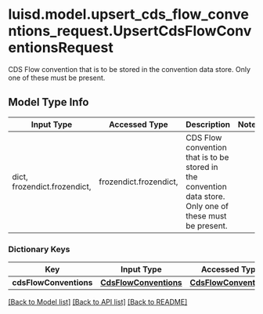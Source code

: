# luisd.model.upsert_cds_flow_conventions_request.UpsertCdsFlowConventionsRequest

CDS Flow convention that is to be stored in the convention data store.  Only one of these must be present.

## Model Type Info
Input Type | Accessed Type | Description | Notes
------------ | ------------- | ------------- | -------------
dict, frozendict.frozendict,  | frozendict.frozendict,  | CDS Flow convention that is to be stored in the convention data store.  Only one of these must be present. | 

### Dictionary Keys
Key | Input Type | Accessed Type | Description | Notes
------------ | ------------- | ------------- | ------------- | -------------
**cdsFlowConventions** | [**CdsFlowConventions**](CdsFlowConventions.md) | [**CdsFlowConventions**](CdsFlowConventions.md) |  | [optional] 

[[Back to Model list]](../../README.md#documentation-for-models) [[Back to API list]](../../README.md#documentation-for-api-endpoints) [[Back to README]](../../README.md)

